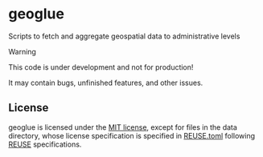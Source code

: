 # geoglue

Scripts to fetch and aggregate geospatial data to administrative levels 

> [!WARNING]
>
> This code is under development and not for production!
> 
> It may contain bugs, unfinished features, and other issues.

## License

geoglue is licensed under the [MIT license](LICENSE), except for files in the
data directory, whose license specification is specified in
[REUSE.toml](REUSE.toml) following [REUSE](https://reuse.software)
specifications.
